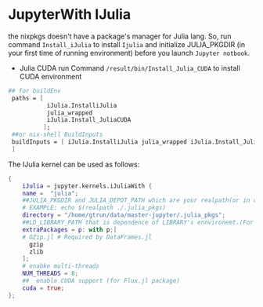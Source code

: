 # JupyterWith IJulia

the nixpkgs doesn't have a package's manager for Julia lang.
So, run command `Install_iJulia` to install `Ijulia` and initialize JULIA_PKGDIR (in your first time of running environment)  before you launch `Jupyter notbook`.

- Julia CUDA run Command `/result/bin/Install_Julia_CUDA` to install CUDA environment
```nix
## for buildEnv
 paths = [
           iJulia.InstalliJulia
           julia_wrapped
           iJulia.Install_JuliaCUDA
          ];
 ##or nix-shell BuildInputs
 buildInputs = [ iJulia.InstalliJulia julia_wrapped iJulia.Install_JuliaCUDA
 ]
```

The IJulia kernel can be used as follows:

```nix
{
    iJulia = jupyter.kernels.iJuliaWith {
    name =  "julia";
    ##JULIA_PKGDIR and JULIA_DEPOT_PATH which are your realpath(or in current project path).
    # EXAMPLE: echo $(realpath ./.julia_pkgs) 
    directory = "/home/gtrun/data/master-jupyter/.julia_pkgs";
    ##LD_LIBRARY_PATH that is dependence of LIBRARY's ennvironemt.(For Julia packages)
    extraPackages = p: with p;[  
    # GZip.jl # Required by DataFrames.jl
      gzip
      zlib
    ];
    # enabke multi-threads
    NUM_THREADS = 8;
    ##  enable CUDA support (for Flux.jl package)
    cuda = true;
};
```
